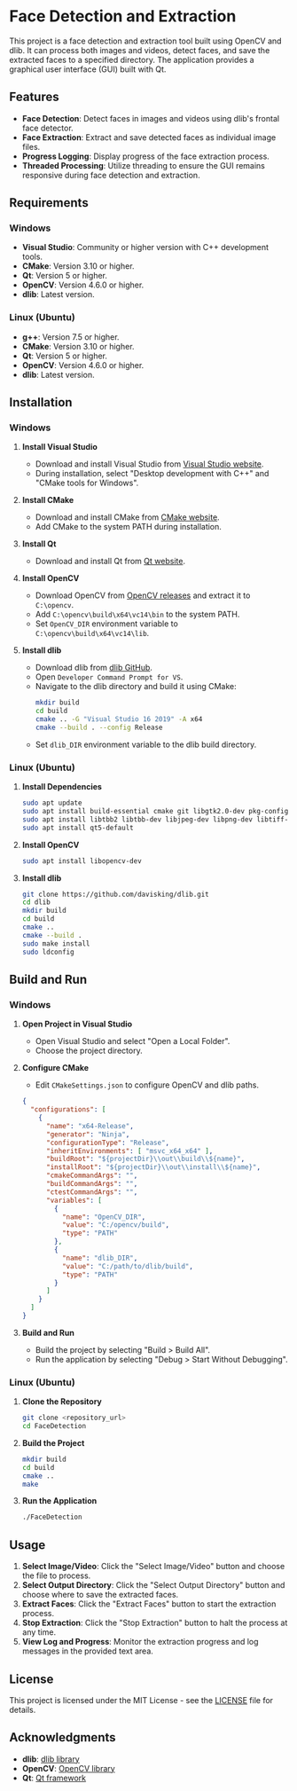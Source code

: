 # Face Detection and Extraction

This project is a face detection and extraction tool built using OpenCV and dlib. It can process both images and videos, detect faces, and save the extracted faces to a specified directory. The application provides a graphical user interface (GUI) built with Qt.

## Features

- **Face Detection**: Detect faces in images and videos using dlib's frontal face detector.
- **Face Extraction**: Extract and save detected faces as individual image files.
- **Progress Logging**: Display progress of the face extraction process.
- **Threaded Processing**: Utilize threading to ensure the GUI remains responsive during face detection and extraction.

## Requirements

### Windows

- **Visual Studio**: Community or higher version with C++ development tools.
- **CMake**: Version 3.10 or higher.
- **Qt**: Version 5 or higher.
- **OpenCV**: Version 4.6.0 or higher.
- **dlib**: Latest version.

### Linux (Ubuntu)

- **g++**: Version 7.5 or higher.
- **CMake**: Version 3.10 or higher.
- **Qt**: Version 5 or higher.
- **OpenCV**: Version 4.6.0 or higher.
- **dlib**: Latest version.

## Installation

### Windows

1. **Install Visual Studio**
   - Download and install Visual Studio from [Visual Studio website](https://visualstudio.microsoft.com/).
   - During installation, select "Desktop development with C++" and "CMake tools for Windows".

2. **Install CMake**
   - Download and install CMake from [CMake website](https://cmake.org/download/).
   - Add CMake to the system PATH during installation.

3. **Install Qt**
   - Download and install Qt from [Qt website](https://www.qt.io/download).

4. **Install OpenCV**
   - Download OpenCV from [OpenCV releases](https://opencv.org/releases/) and extract it to `C:\opencv`.
   - Add `C:\opencv\build\x64\vc14\bin` to the system PATH.
   - Set `OpenCV_DIR` environment variable to `C:\opencv\build\x64\vc14\lib`.

5. **Install dlib**
   - Download dlib from [dlib GitHub](https://github.com/davisking/dlib).
   - Open `Developer Command Prompt for VS`.
   - Navigate to the dlib directory and build it using CMake:
     ```bash
     mkdir build
     cd build
     cmake .. -G "Visual Studio 16 2019" -A x64
     cmake --build . --config Release
     ```
   - Set `dlib_DIR` environment variable to the dlib build directory.

### Linux (Ubuntu)

1. **Install Dependencies**
   ```bash
   sudo apt update
   sudo apt install build-essential cmake git libgtk2.0-dev pkg-config libavcodec-dev libavformat-dev libswscale-dev
   sudo apt install libtbb2 libtbb-dev libjpeg-dev libpng-dev libtiff-dev libdc1394-22-dev
   sudo apt install qt5-default
   ```

2. **Install OpenCV**
   ```bash
   sudo apt install libopencv-dev
   ```

3. **Install dlib**
   ```bash
   git clone https://github.com/davisking/dlib.git
   cd dlib
   mkdir build
   cd build
   cmake ..
   cmake --build .
   sudo make install
   sudo ldconfig
   ```

## Build and Run

### Windows

1. **Open Project in Visual Studio**
   - Open Visual Studio and select "Open a Local Folder".
   - Choose the project directory.

2. **Configure CMake**
   - Edit `CMakeSettings.json` to configure OpenCV and dlib paths.
   ```json
   {
     "configurations": [
       {
         "name": "x64-Release",
         "generator": "Ninja",
         "configurationType": "Release",
         "inheritEnvironments": [ "msvc_x64_x64" ],
         "buildRoot": "${projectDir}\\out\\build\\${name}",
         "installRoot": "${projectDir}\\out\\install\\${name}",
         "cmakeCommandArgs": "",
         "buildCommandArgs": "",
         "ctestCommandArgs": "",
         "variables": [
           {
             "name": "OpenCV_DIR",
             "value": "C:/opencv/build",
             "type": "PATH"
           },
           {
             "name": "dlib_DIR",
             "value": "C:/path/to/dlib/build",
             "type": "PATH"
           }
         ]
       }
     ]
   }
   ```

3. **Build and Run**
   - Build the project by selecting "Build > Build All".
   - Run the application by selecting "Debug > Start Without Debugging".

### Linux (Ubuntu)

1. **Clone the Repository**
   ```bash
   git clone <repository_url>
   cd FaceDetection
   ```

2. **Build the Project**
   ```bash
   mkdir build
   cd build
   cmake ..
   make
   ```

3. **Run the Application**
   ```bash
   ./FaceDetection
   ```

## Usage

1. **Select Image/Video**: Click the "Select Image/Video" button and choose the file to process.
2. **Select Output Directory**: Click the "Select Output Directory" button and choose where to save the extracted faces.
3. **Extract Faces**: Click the "Extract Faces" button to start the extraction process.
4. **Stop Extraction**: Click the "Stop Extraction" button to halt the process at any time.
5. **View Log and Progress**: Monitor the extraction progress and log messages in the provided text area.

## License

This project is licensed under the MIT License - see the [LICENSE](LICENSE) file for details.

## Acknowledgments

- **dlib**: [dlib library](http://dlib.net/)
- **OpenCV**: [OpenCV library](https://opencv.org/)
- **Qt**: [Qt framework](https://www.qt.io/)
```
